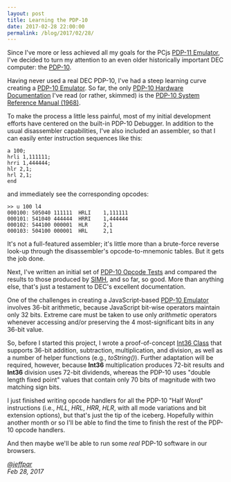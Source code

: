 ```yaml
---
layout: post
title: Learning the PDP-10
date: 2017-02-28 22:00:00
permalink: /blog/2017/02/28/
---
```


Since I've more or less achieved all my goals for the PCjs [PDP-11 Emulator](/devices/pdp11/machine/), I've decided
to turn my attention to an even older historically important DEC computer: the [PDP-10](https://en.wikipedia.org/wiki/PDP-10#Cancellation_and_influence).  

Having never used a real DEC PDP-10, I've had a steep learning curve creating a [PDP-10 Emulator](/modules/pdp10/).
So far, the only [PDP-10 Hardware Documentation](/pubs/dec/pdp10/) I've read (or rather, skimmed) is the
[PDP-10 System Reference Manual (1968)](http://archive.pcjs.org/pubs/dec/pdp10/ka10/DEC-10-HGAA-D_PDP-10_System_Reference_Manual_May1968.pdf).

To make the process a little less painful, most of my initial development efforts have centered on the built-in PDP-10
Debugger.  In addition to the usual disassembler capabilities, I've also included an assembler, so that I can easily enter
instruction sequences like this:

	a 100;
	hrli 1,111111;
	hrri 1,444444;
	hlr 2,1;
	hrl 2,1;
	end

and immediately see the corresponding opcodes:

	>> u 100 l4
	000100: 505040 111111  HRLI    1,111111
	000101: 541040 444444  HRRI    1,444444
	000102: 544100 000001  HLR     2,1
	000103: 504100 000001  HRL     2,1

It's not a full-featured assembler; it's little more than a brute-force reverse look-up through the disassembler's
opcode-to-mnemonic tables.  But it gets the job done.

Next, I've written an initial set of [PDP-10 Opcode Tests](/apps/pdp10/tests/) and compared the results to those produced
by [SIMH](https://github.com/simh/simh), and so far, so good.  More than anything else, that's just a testament to DEC's
excellent documentation.

One of the challenges in creating a JavaScript-based [PDP-10 Emulator](/modules/pdp10/) involves 36-bit arithmetic, because
JavaScript bit-wise operators maintain only 32 bits.  Extreme care must be taken to use only *arithmetic* operators whenever
accessing and/or preserving the 4 most-significant bits in any 36-bit value.

So, before I started this project, I wrote a proof-of-concept [Int36 Class](/modules/shared/lib/int36.js) that supports 36-bit
addition, subtraction, multiplication, and division, as well as a number of helper functions (e.g., *toString()*).  Further
adaptation will be required, however, because **Int36** multiplication produces 72-bit results and **Int36** division uses 72-bit
dividends, whereas the PDP-10 uses "double length fixed point" values that contain only 70 bits of magnitude with two matching
sign bits.

I just finished writing opcode handlers for all the PDP-10 "Half Word" instructions (i.e., *HLL*, *HRL*, *HRR*, *HLR*, with all
mode variations and bit extension options), but that's just the tip of the iceberg.  Hopefully within another month or
so I'll be able to find the time to finish the rest of the PDP-10 opcode handlers.

And then maybe we'll be able to run some *real* PDP-10 software in our browsers.

*[@jeffpar](http://twitter.com/jeffpar)*  
*Feb 28, 2017*
